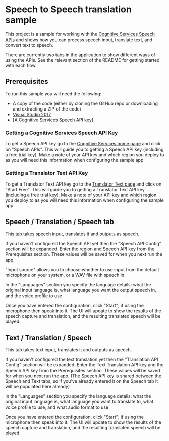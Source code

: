 # Speech to Speech translation sample

This project is a sample for working with the [Cognitive Services Speech APIs](https://azure.microsoft.com/en-gb/try/cognitive-services/) and shows how you can process speech input, translate text, and convert text to speech.

There are currently two tabs in the application to show different ways of using the APIs. See the relevant section of the README for getting started with each flow.

## Prerequisites

To run this sample you will need the following:

* A copy of the code (either by cloning the GitHub repo or downloading and extracting a ZIP of the code)
* [Visual Studio 2017](https://visualstudio.microsoft.com/vs/)
* [A Cognitive Services Speech API key]

### Getting a Cognitive Services Speech API Key

To get a Speech API key go to the  [Cognitive Services home page](https://azure.microsoft.com/en-gb/try/cognitive-services/) and click on "Speech APIs". This will guide you to getting a Speech API key (including a free trial key). Make a note of your API key and which region you deploy to as you will need this information when configuring the sample app

### Getting a Translator Text API Key

To get a Translator Text API key go to the  [Translator Text page](https://azure.microsoft.com/en-us/services/cognitive-services/translator-text-api/ ) and click on "Start Free". This will guide you to getting a Translator Text API key (including a free trial key). Make a note of your API key and which region you deploy to as you will need this information when configuring the sample app

## Speech / Translation / Speech tab

This tab takes speech input, translates it and outputs as speech.

If you haven't configured the Speech API yet then the "Speech API Config" section will be expanded. Enter the region and Speech API key from the Prerequisites section. These values will be saved for when you next run the app.

"Input source" allows you to choose whether to use input from the default microphone on your system, or a WAV file with speech in.

In the "Languages" section you specify the language details: what the original input language is, what language you want the output speech in, and the voice profile to use

Once you have entered the configuration, click "Start"; if using the microphone then speak into it. The UI will update to show the results of the speech capture and translation, and the resulting translated speech will be played.

## Text / Translation / Speech

This tab takes text input, translates it and outputs as speech.

If you haven't configured the text translation yet then the "Translation API Config" section will be expanded. Enter the Text Translation API key and the Speech API key from the Prerequisites section. These values will be saved for when you next run the app. (The Speech API key is shared between the Speech and Text tabs, so if you've already entered it on the Speech tab it will be populated here already)

In the "Languages" section you specify the language details: what the original input language is, what language you want to translate to, what voice profile to use, and what audio format to use

Once you have entered the configuration, click "Start"; if using the microphone then speak into it. The UI will update to show the results of the speech capture and translation, and the resulting translated speech will be played.
